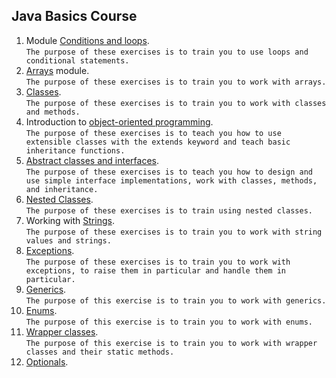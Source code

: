 ## Java Basics Course
1. Module [Conditions and loops](https://github.com/pp8a/Java_Basics_ENG/tree/main/Conditions_and_Loops).<br/> ```The purpose of these exercises is to train you to use loops and conditional statements.```
2. [Arrays](https://github.com/pp8a/Java_Basics_ENG/tree/main/Arrays) module. <br/>```The purpose of these exercises is to train you to work with arrays.```
3. [Classes](https://github.com/pp8a/Java_Basics_ENG/tree/main/Classes). <br/> ```The purpose of these exercises is to train you to work with classes and methods.```
4. Introduction to [object-oriented programming](https://github.com/pp8a/Java_Basics_ENG/tree/main/OOP). <br/> ```The purpose of these exercises is to teach you how to use extensible classes with the extends keyword and teach basic inheritance functions.```
5. [Abstract classes and interfaces](https://github.com/pp8a/Java_Basics_ENG/tree/main/Abstract_classes_and_interfaces). <br/> ```The purpose of these exercises is to teach you how to design and use simple interface implementations, work with classes, methods, and inheritance.```
6. [Nested Classes](https://github.com/pp8a/Java_Basics_ENG/tree/main/Nested_Classes). <br/> ```The purpose of these exercises is to train using nested classes.```
7. Working with [Strings](https://github.com/pp8a/Java_Basics_ENG/tree/main/Strings). <br/> ```The purpose of these exercises is to train you to work with string values and strings.```
8. [Exceptions](https://github.com/pp8a/Java_Basics_ENG/tree/main/Exceptions). <br/> ```The purpose of these exercises is to train you to work with exceptions, to raise them in particular and handle them in particular.```
9. [Generics](https://github.com/pp8a/Java_Basics_ENG/tree/main/Generics). <br/> ```The purpose of this exercise is to train you to work with generics.```
10. [Enums](https://github.com/pp8a/Java_Basics_ENG/tree/main/Enums). <br/> ```The purpose of this exercise is to train you to work with enums.```
11. [Wrapper classes](https://github.com/pp8a/Java_Basics_ENG/tree/main/Wrapper_Classes). <br/> ```The purpose of this exercise is to train you to work with wrapper classes and their static methods.```
12. [Optionals](https://github.com/pp8a/Java_Basics_ENG/tree/main/Optional).

